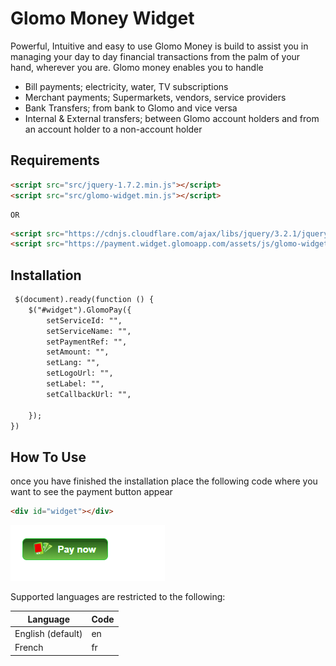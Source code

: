 # Glomo Money Widget

Powerful, Intuitive and easy to use
Glomo Money is build to assist you in managing your day to day financial transactions from the palm of your hand, wherever you are. Glomo money enables you to handle

- Bill payments; electricity, water, TV subscriptions
- Merchant payments; Supermarkets, vendors, service providers
- Bank Transfers; from bank to Glomo and vice versa
- Internal & External transfers; between Glomo account holders and from an account holder to a non-account holder


## Requirements

```html
<script src="src/jquery-1.7.2.min.js"></script>
<script src="src/glomo-widget.min.js"></script>
```
    OR

 ```html
<script src="https://cdnjs.cloudflare.com/ajax/libs/jquery/3.2.1/jquery.min.js"></script>
<script src="https://payment.widget.glomoapp.com/assets/js/glomo-widget.min.js"></script>
```

## Installation

```html
 $(document).ready(function () {
    $("#widget").GlomoPay({
        setServiceId: "",
        setServiceName: "",
        setPaymentRef: "",
        setAmount: "",
        setLang: "",
        setLogoUrl: "",
        setLabel: "",
        setCallbackUrl: "",
        
    });
})
```

## How To Use
once you have finished the installation place the following code where you want to see the payment button appear

```html
<div id="widget"></div>
```

![screenshot](pay.PNG)

Supported languages are restricted to the following:

| Language             | Code  |
|----------------------|-------|
| English (default)    | en    |
| French               | fr    |